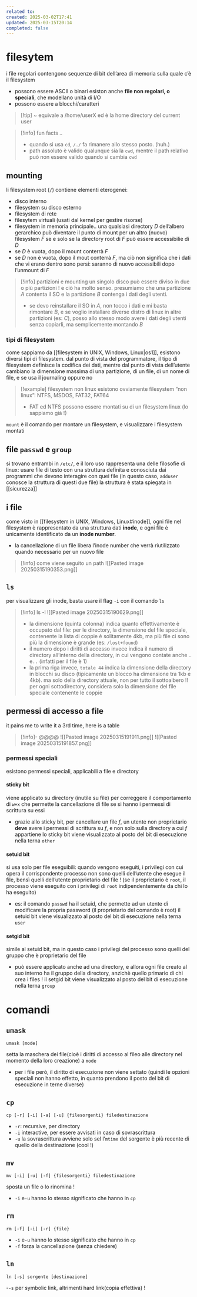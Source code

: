 ```yaml
---
related to: 
created: 2025-03-02T17:41
updated: 2025-03-15T20:14
completed: false
---
```

# filesytem
i file regolari contengono sequenze di bit dell’area di memoria sulla quale c’è il filesystem 
- possono essere ASCII o binari
esiston anche **file non regolari, o speciali**, che modellano unità di I/O
- possono essere a blocchi/caratteri
>[!tip] ~ equivale a /home/userX
>ed è la home directory del current user

>[!info] fun facts .. 
>- quando si usa `cd`, `/./` fa rimanere allo stesso posto. (huh.)
>- path assoluto è valido qualunque sia la `cwd`, mentre il path relativo può non essere valido quando si cambia `cwd`
## mounting
li filesystem root (`/`) contiene elementi eterogenei: 
- disco interno
- filesystem su disco esterno
- filesystem di rete
- filesytem virtuali (usati dal kernel per gestire risorse)
- filesystem in memoria principale..
una qualsiasi directory $D$ dell’albero gerarchico può diventare il punto di mount per un altro (nuovo) filesystem $F$ se e solo se la directory root di $F$ può essere accessibilie di $D$
- se $D$ è vuota, dopo il mount conterrà $F$
- se $D$ non è vuota, dopo il mout conterrà $F$, ma ciò non significa che i dati che vi erano dentro sono persi: saranno di nuovo accessibili dopo l’unmount di $F$
>[!info] partizioni e mounting
un singolo disco può essere diviso in due o più partizioni ! e ciò ha molto senso. presumiamo che una partizione $A$ contenta il SO e la partizione $B$ contenga i dati degli utenti.
>- se devo reinstallare il SO in $A$, non tocco i dati e mi basta rimontare $B$, e se voglio installare diverse distro di linux in altre partizioni (es: $C$), posso allo stesso modo avere i dati degli utenti senza copiarli, ma semplicemente montando $B$
### tipi di filesystem
come sappiamo da [[filesystem in UNIX, Windows, Linux|os1]], esistono diversi tipi di filesystem. dal punto di vista del programmatore, il tipo di filesystem definisce la codifica dei dati, mentre dal punto di vista dell’utente cambiano la dimensione massima di una partizione, di un file, di un nome di file, e se usa il journaling oppure no
>[!example] filesystem non linux
>esistono ovviamente filesystem “non linux”: NTFS, MSDOS, FAT32, FAT64
>- FAT ed NTFS possono essere montati su di un filesystem linux (lo sappiamo già !)

`mount` è il comando per montare un filesystem, e visualizzare i filesystem montati
## file `passwd` e `group`
si trovano entrambi in `/etc/`, e il loro uso rappresenta una delle filosofie di linux: usare file di testo con una struttura definita e conosciuta dai programmi che devono interagire con quei file (in questo caso, `adduser` conosce la struttura di questi due file)
la struttura è stata spiegata in [[sicurezza]]
## i file
come visto in [[filesystem in UNIX, Windows, Linux#inode]], ogni file nel filesystem è rappresentato da una struttura dati **inode**, e ogni file è unicamente identificato da un **inode number**. 
- la cancellazione di un file libera l’inode number che verrà riutilizzato quando necessario per un nuovo file
>[!info] come viene seguito un path
![[Pasted image 20250315190353.png]]
## `ls`
per visualizzare gli inode, basta usare il flag `-i` con il comando `ls`
>[!info] ls -l
![[Pasted image 20250315190629.png]]
>- la dimensione (quinta colonna) indica quanto effettivamente è occupato dal file: per le directory, la dimensione del file speciale, contenente la lista di coppie è solitamente 4kb, ma più file ci sono più la dimensione è grande (es: `/lost+found`)
>- il numero dopo i diritti di accesso invece indica il numero di directory all’interno della directory, in cui vengono contate anche `.` e`..` (infatti per il file è 1)
>- la prima riga invece, `totale 44` indica la dimensione della directory in blocchi su disco (tipicamente un blocco ha dimensione tra 1kb e 4kb). ma solo della directory attuale, non per tutto il sottoalbero !! per ogni sottodirectory, considera solo la dimensione del file speciale contenente le coppie
## permessi di accesso a file
it pains me to write it a 3rd time, here is a table
>[!info]- @@@@
![[Pasted image 20250315191911.png]]
![[Pasted image 20250315191857.png]]
### permessi speciali
esistono permessi speciali, applicabili a file e directory
#### sticky bit
viene applicato su directory (inutile su file) per correggere il comportamento di `w+x` che permette la cancellazione di file se si hanno i permessi di scrittura su essi
- grazie allo sticky bit, per cancellare un file $f$, un utente non proprietario **deve** avere i permessi di scrittura su $f$, e non solo sulla directory a cui $f$ appartiene
lo sticky bit viene visualizzato al posto del bit di esecuzione nella terna `other`
#### setuid bit
si usa solo per file eseguibili: quando vengono eseguiti, i privilegi con cui opera il corrispondente processo non sono quelli dell’utente che esegue il file, bensì quelli dell’utente proprietario del file ! (se il proprietario è `root`, il processo viene eseguito con i privilegi di `root` indipendentemente da chi lo ha eseguito)
- es: il comando `passwd` ha il setuid, che permette ad un utente di modificare la propria password (il proprietario del comando è root)
il setuid bit viene visualizzato al posto del bit di esecuzione nella terna `user`
#### setgid bit
simile al setuid bit, ma in questo caso i privilegi del processo sono quelli del gruppo che è proprietario del file
- può essere applicato anche ad una directory, e allora ogni file creato al suo interno ha il gruppo della directory, anzichè quello primario di chi crea i files !
il setgid bit viene visualizzato al posto del bit di esecuzione nella terna `group`
# comandi
## `umask`
```
umask [mode]
```
setta la maschera dei file(cioè i diritti di accesso al fileo alle directory nel momento della loro creazione) a `mode`
- per i file però, il diritto di esecuzione non viene settato (quindi le opzioni speciali non hanno effetto, in quanto prendono il posto del bit di esecuzione in terne diverse)
## `cp`
```
cp [-r] [-i] [-a] [-u] {filesorgenti} filedestinazione
```
- `-r`: recursive, per directory
- `-i` interactive, per essere avvisati in caso di sovrascrittura
- `-u` la sovrascrittura avviene solo sel l’`mtime` del sorgente è più recente di quello della destinazione (cool !)
## `mv`
```
mv [-i] [-u] [-f] {filesorgenti} filedestinazione
```
sposta un file o lo rinomina !
- `-i` e`-u` hanno lo stesso significato che hanno in `cp`
## `rm`
```
rm [-f] [-i] [-r] {file}
```
- `-i` e`-u` hanno lo stesso significato che hanno in `cp`
- `-f` forza la cancellazione (senza chiedere)
## `ln`
```
ln [-s] sorgente [destinazione]
```
-`-s` per symbolic link, altrimenti hard link(copia effettiva) !